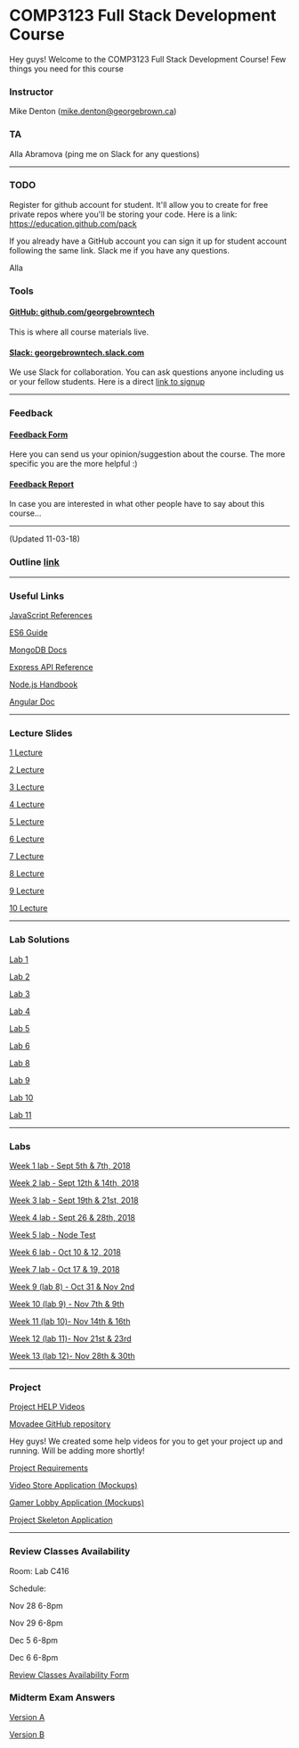 # COMP3123 Full Stack Development Course

Hey guys! Welcome to the COMP3123 Full Stack Development Course! Few things you need for this course

### Instructor
Mike Denton (mike.denton@georgebrown.ca)

### TA
Alla Abramova (ping me on Slack for any questions)

---

### TODO

Register for github account for student. It'll allow you to create for free private repos where you'll be storing your code. Here is a link: https://education.github.com/pack

If you already have a GitHub account you can sign it up for student account following the same link. Slack me if you have any questions.

Alla

### Tools

#### [GitHub: github.com/georgebrowntech](https://github.com/georgebrowntech) 

This is where all course materials live. 

#### [Slack: georgebrowntech.slack.com](https://georgebrowntech.slack.com/) 

We use Slack for collaboration. You can ask questions anyone including us or your fellow students.
Here is a direct [link to signup](https://join.slack.com/t/georgebrowntech/signup)

---

### Feedback

#### [Feedback Form](https://docs.google.com/forms/d/e/1FAIpQLSduSZxsS5HRiJFSSs4tugpBG05370uC3bfjzOOYtynievWZpg/viewform) 

Here you can send us your opinion/suggestion about the course. The more specific you are the more helpful :) 

#### [Feedback Report](https://docs.google.com/spreadsheets/d/13eJfC01F84j-1C5nKp0g1U1Pc4TgTaLeO1zNvYw6rxI/edit?usp=sharing) 

In case you are interested in what other people have to say about this course... 

---
(Updated 11-03-18)
### Outline [link](https://docs.google.com/document/d/1yzMQ7pUXpwpdRlsLL3ur1H8aZ3xFUg1XhEGwucsgJzE/edit?usp=sharing)

---

### Useful Links
[JavaScript References](developer.mozilla.org)

[ES6 Guide](https://flaviocopes.com/es6/)

[MongoDB Docs](https://docs.mongodb.com/manual/reference/method/js-collection/)

[Express API Reference](https://expressjs.com/en/4x/api.html)

[Node.js Handbook](https://nodehandbook.com/)

[Angular Doc](https://angular.io/docs)


---

### Lecture Slides
[1 Lecture](https://drive.google.com/file/d/1d_l78O5v9tcv2vLYULRl13zSQPSPGyN9/view?usp=sharing)

[2 Lecture](https://drive.google.com/file/d/1o5hmYKzPzbIgj_nPrCDEbhAeOEs5Qobu/view?usp=sharing)

[3 Lecture](https://drive.google.com/file/d/1fxHucjUyE_crwmP7toTdSIlaXWjzzNrJ/view?usp=sharing)

[4 Lecture](https://drive.google.com/file/d/1Y1Tl3yZku4cqP3beFVJXWQMlVtvjvS3l/view?usp=sharing)

[5 Lecture](https://drive.google.com/file/d/1n5-dUfSeKT0o29ulS-Mnbs3ZvFY1mzPE/view?usp=sharing)

[6 Lecture](https://drive.google.com/file/d/19mDDVsmUpK_4uvKm653Xt75yr6SvRl_u/view?usp=sharing)

[7 Lecture](https://drive.google.com/file/d/1Ce5Q_8dujQUbiWlcq6y7VPz3y3Cartqy/view?usp=sharing)

[8 Lecture](https://drive.google.com/file/d/1jdyhpq6AIZN1HwxVNmNbfO1a2mABQ33h/view?usp=sharing)

[9 Lecture](https://drive.google.com/file/d/1bMsTAW_65_4jLLrSCMcM51CNBG4_XdPM/view?usp=sharing)

[10 Lecture](https://drive.google.com/file/d/1KeSyoa3X0ZXMnNK2JoJUbpFoZx_QmqUi/view?usp=sharing)

---
### Lab Solutions
[Lab 1](https://drive.google.com/file/d/1zVSCFRg0p1-2c46_REf8y8ChRC9luJgj/view?usp=sharing)

[Lab 2](https://drive.google.com/file/d/1YQ7OfLqWxRFtdyCyZ4Mwckd_RY84zilK/view?usp=sharing)

[Lab 3](https://drive.google.com/file/d/1X4vAcLLLQk7krnpYF3EzTCKyIeLS-55F/view?usp=sharing)

[Lab 4](https://drive.google.com/file/d/1RkJSiY6mCygTadquQgf_r1cfuDrpPlYj/view?usp=sharingg)

[Lab 5](https://drive.google.com/file/d/1WBgc4zxFMKzTSYH9lpH4I6zhcCtXP7G5/view?usp=sharing)

[Lab 6](https://drive.google.com/file/d/1wRZSkNLxpNp3_ybfzlxzM0HpWzlGssFe/view?usp=sharing)

[Lab 8](https://drive.google.com/file/d/1SAEtn0dwBJnutgC70z_XNBXWsGh_l_Ee/view?usp=sharing)

[Lab 9](https://drive.google.com/file/d/1uHG8X7-ozdDxSuGTs8R4RGNcmsWwIhtJ/view?usp=sharing)

[Lab 10](https://drive.google.com/file/d/1TKTvapU12vDpwsuOovk36MeBCcxlnH8v/view?usp=sharing)

[Lab 11](https://drive.google.com/file/d/1bOO5QXgFEAtzCam-I876aZeZ_h5aA3hG/view?usp=sharing)

---
### Labs

[Week 1 lab - Sept 5th & 7th, 2018](https://docs.google.com/document/d/1dBcPl7z8HVNt7X-uIGdXDztmLyF-5PbQ6sJUmqhLPIo/edit?usp=sharing)

[Week 2 lab - Sept 12th & 14th, 2018](https://docs.google.com/document/d/1XwiYr7TOBRVEGJqWvupYA21iC8CpFrTE6QVpxWn-_K8/edit?usp=sharing)

[Week 3 lab - Sept 19th & 21st, 2018](https://docs.google.com/document/d/1LW8Pv15w-uyvuBWL-mNk5335KBN3n7OzcNrYijG9Vu8/edit?usp=sharing)

[Week 4 lab - Sept 26 & 28th, 2018](https://docs.google.com/document/d/1a5jpjSgw3HmL_Bb-h-gIeClRx7EIdMoQ6pXI_8Zis0s/edit?usp=sharing)

[Week 5 lab - Node Test](https://drive.google.com/file/d/1f0cxdgMDx8GOPRMjDqraRo-zFMudCPAA/view?usp=sharing)

[Week 6 lab - Oct 10 & 12, 2018](https://drive.google.com/file/d/1lvGPZch2aT4zKFjH6lBOtrbaHcQQe_uq/view?usp=sharing)

[Week 7 lab - Oct 17 & 19, 2018](https://drive.google.com/file/d/1HBgbwHGb6wlAAn8_QxmViQgOxgN1tFm3/view?usp=sharing)

[Week 9  (lab 8) - Oct 31 & Nov 2nd](https://docs.google.com/document/d/1IEbP8JMG-7NE_ecwHucYvRG4tmqN_M5to6bjuwA9Qys/edit?usp=sharing)

[Week 10 (lab 9) - Nov 7th & 9th](https://drive.google.com/file/d/1K-7SWwhWiG8fAxk_fjmcy3p8lmiAXA-_/view)

[Week 11 (lab 10)- Nov 14th & 16th](https://drive.google.com/file/d/1G3-zdzQfce0ri4qmbSPiTc699VdIoZ-b/view?usp=sharing)

[Week 12 (lab 11)- Nov 21st & 23rd](https://drive.google.com/file/d/1PO8V_g-oNRzfVEX3dpx8e43EfehrsYBl/view?usp=sharing)

[Week 13 (lab 12)- Nov 28th & 30th](https://drive.google.com/file/d/1zOQNJHLahWUC_YDCazKmXei6Qu0ZxRHW/view)


---
### Project

[Project HELP Videos](https://www.youtube.com/playlist?list=PL-sKHDWXW5yCoBfyJYaoQwE_jv9CW-EC4)

[Movadee GitHub repository](https://github.com/movadee/comp3123-student-app-skeleton)

Hey guys! We created some help videos for you to get your project up and running. Will be adding more shortly!

[Project Requirements](https://drive.google.com/file/d/1z8nQ8vxLv3pjtiAQ3gh5iK7QXa7SIiMF/view?usp=sharing)

[Video Store Application (Mockups)](https://drive.google.com/file/d/1b0LjkTQVOjU20nvKMAq0Ag8Af-VR3Pxd/view?usp=sharing)

[Gamer Lobby Application (Mockups)](https://drive.google.com/file/d/1flHfBOk2yIEH1vSZFerSRm8Ku_Nh5AQx/view?usp=sharing)

[Project Skeleton Application](https://drive.google.com/file/d/1Pt2PjVDnC16xtS8WLgqR6jPxI07xddrp/view?usp=sharing)

---
### Review Classes Availability

Room: Lab C416

Schedule:

Nov 28 6-8pm

Nov 29 6-8pm

Dec 5  6-8pm

Dec 6  6-8pm

[Review Classes Availability Form](https://docs.google.com/forms/d/e/1FAIpQLSfMyyjbRmzuXe8md2nzvYA2NzYw7_ufVYKiCl0Vwp-zeAMpfw/viewform)

### Midterm Exam Answers

[Version A](https://drive.google.com/file/d/1pHBvqdLRAtjZ8TZmEV89Iz38jFZRfkVk/view?usp=sharing)

[Version B](https://drive.google.com/file/d/1Ry5hjESv-W0c-RMRcujyJ3TdGwtKs0Ep/view?usp=sharing)

